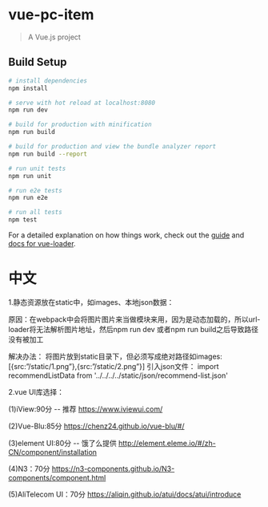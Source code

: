 # vue-pc-item

> A Vue.js project

## Build Setup

``` bash
# install dependencies
npm install

# serve with hot reload at localhost:8080
npm run dev

# build for production with minification
npm run build

# build for production and view the bundle analyzer report
npm run build --report

# run unit tests
npm run unit

# run e2e tests
npm run e2e

# run all tests
npm test
```

For a detailed explanation on how things work, check out the [guide](http://vuejs-templates.github.io/webpack/) and [docs for vue-loader](http://vuejs.github.io/vue-loader).

# 中文

1.静态资源放在static中，如images、本地json数据：

原因：在webpack中会将图片图片来当做模块来用，因为是动态加载的，所以url-loader将无法解析图片地址，然后npm run dev 或者npm run build之后导致路径没有被加工

解决办法：
    将图片放到static目录下，但必须写成绝对路径如images:[{src:”/static/1.png”},{src:”/static/2.png”}]
    引入json文件：
        import recommendListData from '../../../../static/json/recommend-list.json'

2.vue UI库选择：

(1)iView:90分 -- 推荐
    https://www.iviewui.com/

(2)Vue-Blu:85分
    https://chenz24.github.io/vue-blu/#/

(3)element UI:80分 -- 饿了么提供
    http://element.eleme.io/#/zh-CN/component/installation

(4)N3：70分
    https://n3-components.github.io/N3-components/component.html

(5)AliTelecom UI：70分
    https://aliqin.github.io/atui/docs/atui/introduce

